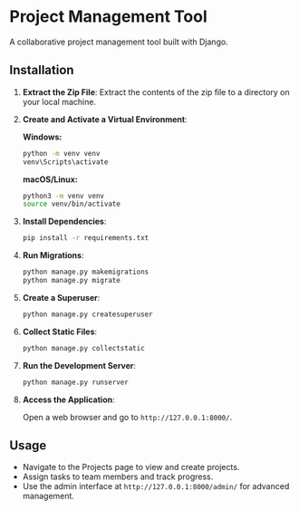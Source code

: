 # Project Management Tool

A collaborative project management tool built with Django.

## Installation

1. **Extract the Zip File**: Extract the contents of the zip file to a directory on your local machine.

2. **Create and Activate a Virtual Environment**:

    **Windows:**

    ```bash
    python -m venv venv
    venv\Scripts\activate
    ```

    **macOS/Linux:**

    ```bash
    python3 -m venv venv
    source venv/bin/activate
    ```

3. **Install Dependencies**:

    ```bash
    pip install -r requirements.txt
    ```

4. **Run Migrations**:

    ```bash
    python manage.py makemigrations
    python manage.py migrate
    ```

5. **Create a Superuser**:

    ```bash
    python manage.py createsuperuser
    ```

6. **Collect Static Files**:

    ```bash
    python manage.py collectstatic
    ```

7. **Run the Development Server**:

    ```bash
    python manage.py runserver
    ```

8. **Access the Application**:

    Open a web browser and go to `http://127.0.0.1:8000/`.

## Usage

- Navigate to the Projects page to view and create projects.
- Assign tasks to team members and track progress.
- Use the admin interface at `http://127.0.0.1:8000/admin/` for advanced management.

